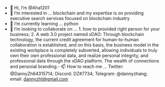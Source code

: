 - 👋 Hi, I’m @Aha1201
- 👀 I’m interested in ... blockchain and my expertise is on providing executive search services focused on blockchain industry 
- 🌱 I’m currently learning ... python 
- 💞️ I’m looking to collaborate on ... 1. how to provided right person for your business; 2. A web 3.0 project named xDAO: Through blockchain technology, the current credit agreement for human-to-human collaboration is established, and on this basis, the business model in the existing workplace is completely subverted, allowing individuals to truly own their own professional data, and realize personal integrity, and professional data through the xDAO platform. The wealth of connections and personal branding.- 📫 How to reach me ... Twitter: @DannyZh64315714; Discord: DZ#7734; Telegram: @dannyzhang; email: dannyzht@gmail.com
<!---
Aha1201/Aha1201 is a ✨ special ✨ repository because its `README.md` (this file) appears on your GitHub profile.
You can click the Preview link to take a look at your changes.
--->
